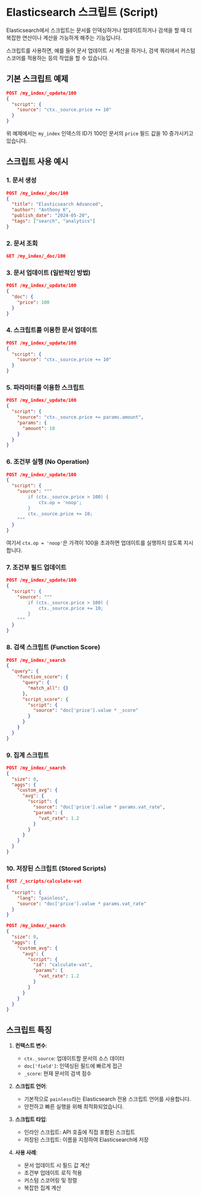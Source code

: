 # Elasticsearch 스크립트 (Script)

Elasticsearch에서 스크립트는 문서를 인덱싱하거나 업데이트하거나 검색을 할 때 더 복잡한 연산이나 계산을 가능하게 해주는 기능입니다.

스크립트를 사용하면, 예를 들어 문서 업데이트 시 계산을 하거나, 검색 쿼리에서 커스텀 스코어를 적용하는 등의 작업을 할 수 있습니다.

## 기본 스크립트 예제

```json
POST /my_index/_update/100
{
  "script": {
    "source": "ctx._source.price += 10"
  }
}
```

위 예제에서는 `my_index` 인덱스의 ID가 100인 문서의 `price` 필드 값을 10 증가시키고 있습니다.

## 스크립트 사용 예시

### 1. 문서 생성

```json
POST /my_index/_doc/100
{
  "title": "Elasticsearch Advanced",
  "author": "Anthony K",
  "publish_date": "2024-05-20",
  "tags": ["search", "analytics"]
}
```

### 2. 문서 조회

```json
GET /my_index/_doc/100
```

### 3. 문서 업데이트 (일반적인 방법)

```json
POST /my_index/_update/100
{
  "doc": {
    "price": 100
  }
}
```

### 4. 스크립트를 이용한 문서 업데이트

```json
POST /my_index/_update/100
{
  "script": {
    "source": "ctx._source.price += 10"
  }
}
```

### 5. 파라미터를 이용한 스크립트

```json
POST /my_index/_update/100
{
  "script": {
    "source": "ctx._source.price += params.amount",
    "params": {
      "amount": 10
    }
  }
}
```

### 6. 조건부 실행 (No Operation)

```json
POST /my_index/_update/100
{
  "script": {
    "source": """
        if (ctx._source.price > 100) {
            ctx.op = 'noop';
        }
        ctx._source.price += 10;
    """
  }
}
```

여기서 `ctx.op = 'noop'`은 가격이 100을 초과하면 업데이트를 실행하지 않도록 지시합니다.

### 7. 조건부 필드 업데이트

```json
POST /my_index/_update/100
{
  "script": {
    "source": """
        if (ctx._source.price > 100) {
            ctx._source.price += 10;
        }
    """
  }
}
```

### 8. 검색 스크립트 (Function Score)

```json
POST /my_index/_search
{
  "query": {
    "function_score": {
      "query": {
        "match_all": {}
      },
      "script_score": {
        "script": {
          "source": "doc['price'].value * _score"
        }
      }
    }
  }
}
```

### 9. 집계 스크립트

```json
POST /my_index/_search
{
  "size": 0,
  "aggs": {
    "custom_avg": {
      "avg": {
        "script": {
          "source": "doc['price'].value * params.vat_rate",
          "params": {
            "vat_rate": 1.2
          }
        }
      }
    }
  }
}
```

### 10. 저장된 스크립트 (Stored Scripts)

```json
POST /_scripts/calculate-vat
{
  "script": {
    "lang": "painless",
    "source": "doc['price'].value * params.vat_rate"
  }
}

POST /my_index/_search
{
  "size": 0,
  "aggs": {
    "custom_avg": {
      "avg": {
        "script": {
          "id": "calculate-vat",
          "params": {
            "vat_rate": 1.2
          }
        }
      }
    }
  }
}
```

## 스크립트 특징

1. **컨텍스트 변수**:
   - `ctx._source`: 업데이트할 문서의 소스 데이터
   - `doc['field']`: 인덱싱된 필드에 빠르게 접근
   - `_score`: 현재 문서의 검색 점수

2. **스크립트 언어**:
   - 기본적으로 `painless`라는 Elasticsearch 전용 스크립트 언어를 사용합니다.
   - 안전하고 빠른 실행을 위해 최적화되었습니다.

3. **스크립트 타입**:
   - 인라인 스크립트: API 호출에 직접 포함된 스크립트
   - 저장된 스크립트: 이름을 지정하여 Elasticsearch에 저장

4. **사용 사례**:
   - 문서 업데이트 시 필드 값 계산
   - 조건부 업데이트 로직 적용
   - 커스텀 스코어링 및 정렬
   - 복잡한 집계 계산
